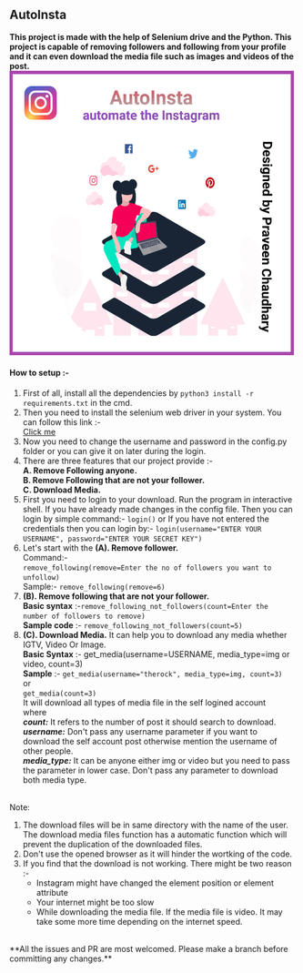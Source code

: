 ## **AutoInsta**
**This project is made with the help of Selenium drive and the Python. This project is capable of removing followers and following from your profile and it can even download the media file such as images and videos of the post.**
<br><img src="AutoInsta.png" alt="poster" width="500" height="500"><br>
#### **How to setup :-**
1. First of all, install all the dependencies by `python3 install -r requirements.txt` in the cmd.
2. Then you need to install the selenium web driver in your system. You can follow this link :-
<br><a href="https://www.youtube.com/watch?v=dz59GsdvUF8">Click me</a>
3. Now you need to change the username and password in the config.py folder or you can give it on later during the login.
4. There are three features that our project provide :-
**<br> A. Remove Following anyone.
<br> B. Remove Following that are not your follower.
<br> C. Download Media.**
5. First you need to login to your download. Run the program in interactive shell. If you have already made changes in the config file. Then you can login by simple command:- `login()` or If you have not entered the credentials then you can login by:- `login(username="ENTER YOUR USERNAME", password="ENTER YOUR SECRET KEY")`
7. Let's start with the **(A). Remove follower.**
<br>Command:- <br>`remove_following(remove=Enter the no of followers you want to unfollow)`
<br>Sample:- `remove_following(remove=6)`
8. **(B). Remove following that are not your follower.**
<br>**Basic syntax** :-`remove_following_not_followers(count=Enter the number of followers to remove)`
<br> **Sample code** :- `remove_following_not_followers(count=5)`
9. **(C). Download Media.** It can help you to download any media whether IGTV, Video Or Image.
<br> **Basic Syntax** :- get_media(username=USERNAME, media_type=img or video, count=3)
<br> **Sample** :- `get_media(username="therock", media_type=img, count=3)`
<br> or
<br> `get_media(count=3)`
<br>It will download all types of media file in the self logined account
<br>where
<br> **_count:_** It refers to the number of post it should search to download.
<br> **_username:_** Don't pass any username parameter if you want to download the self account post otherwise mention the username of other people.
<br> **_media_type:_** It can be anyone either img or video but you need to pass the parameter in lower case. Don't pass any parameter to download both media  type.

<br/>
Note: 
<ol><li>The download files will be in same directory with the name of the user. The download media files function has a automatic function which will prevent the duplication of the downloaded files.</li>
<li>Don't use the opened browser as it will hinder the wortking of the code.</li>
<li>If you find that the download is not working. There might be two reason :-
<ul>
<li>Instagram might have changed the element position or element attribute</li>
<li>Your internet might be too slow</li>
<li>While downloading the media file. If the media file is video. It may take some more time depending on the internet speed.</li>
</ul></li>
</ol>
<br/>
**All the issues and PR are most welcomed. Please make a branch before committing any changes.**
